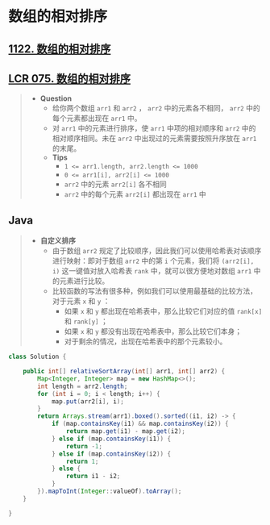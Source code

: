 # 数组的相对排序

## [1122. 数组的相对排序](https://leetcode.cn/problems/relative-sort-array/)

## [LCR 075. 数组的相对排序](https://leetcode.cn/problems/0H97ZC/)

> - **Question**
>   - 给你两个数组 `arr1` 和 `arr2` ， `arr2` 中的元素各不相同， `arr2` 中的每个元素都出现在 `arr1` 中。
>   - 对 `arr1` 中的元素进行排序，使 `arr1` 中项的相对顺序和 `arr2` 中的相对顺序相同。未在 `arr2` 中出现过的元素需要按照升序放在 `arr1` 的末尾。
>   - **Tips**
>     - `1 <= arr1.length, arr2.length <= 1000`
>     - `0 <= arr1[i], arr2[i] <= 1000`
>     - `arr2` 中的元素 `arr2[i]`  各不相同
>     - `arr2` 中的每个元素 `arr2[i]` 都出现在 `arr1` 中

## Java

> - **自定义排序**
>   - 由于数组 `arr2` 规定了比较顺序，因此我们可以使用哈希表对该顺序进行映射：即对于数组 `arr2` 中的第 `i` 个元素，我们将 `(arr2[i], i)` 这一键值对放入哈希表 `rank` 中，就可以很方便地对数组 `arr1` 中的元素进行比较。
>   - 比较函数的写法有很多种，例如我们可以使用最基础的比较方法，对于元素 `x` 和 `y` ：
>     - 如果 `x` 和 `y` 都出现在哈希表中，那么比较它们对应的值 `rank[x]` 和 `rank[y]` ；
>     - 如果 `x` 和 `y` 都没有出现在哈希表中，那么比较它们本身；
>     - 对于剩余的情况，出现在哈希表中的那个元素较小。

```java
class Solution {

    public int[] relativeSortArray(int[] arr1, int[] arr2) {
        Map<Integer, Integer> map = new HashMap<>();
        int length = arr2.length;
        for (int i = 0; i < length; i++) {
            map.put(arr2[i], i);
        }
        return Arrays.stream(arr1).boxed().sorted((i1, i2) -> {
            if (map.containsKey(i1) && map.containsKey(i2)) {
                return map.get(i1) - map.get(i2);
            } else if (map.containsKey(i1)) {
                return -1;
            } else if (map.containsKey(i2)) {
                return 1;
            } else {
                return i1 - i2;
            }
        }).mapToInt(Integer::valueOf).toArray();
    }

}
```

